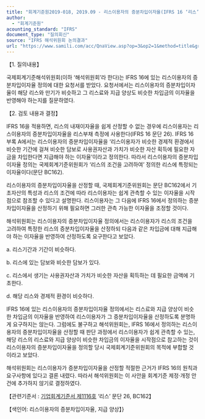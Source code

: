 ```yaml
---
title: "회계기준원2019-018, 2019.09 - 리스이용자의 증분차입이자율(IFRS 16 ‘리스’)"
author:
  - "회계기준원"
acounting_standard: "IFRS"
document_type: "질의회신"
source: "IFRS 해석위원회 논의결과"
url: "https://www.samili.com/acc/QnaView.asp?op=3&op2=1&method=title&group=2123-15;1&orgcode=2&searchword=&page=5&code=%ED%9A%8C%EA%B3%84%EA%B8%B0%EC%A4%80%EC%9B%902019%2D018%3A20190930"
---
```

【1. 질의내용】

국제회계기준해석위원회(이하 ‘해석위원회’라 한다)는 IFRS 16에 있는 리스이용자의 증분차입이자율 정의에 대한 요청서를 받았다. 요청서에서는 리스이용자의 증분차입이자율이 해당 리스와 만기가 비슷하고 그 리스료와 지급 양상도 비슷한 차입금의 이자율을 반영해야 하는지를 질문하였다.

  

【2. 검토 내용과 결정】

IFRS 16을 적용하면, 리스의 내재이자율을 쉽게 산정할 수 없는 경우에 리스이용자는 리스이용자의 증분차입이자율을 리스부채 측정에 사용한다(IFRS 16 문단 26). IFRS 16 부록 A에서는 리스이용자의 증분차입이자율을 ‘리스이용자가 비슷한 경제적 환경에서 비슷한 기간에 걸쳐 비슷한 담보로 사용권자산과 가치가 비슷한 자산 획득에 필요한 자금을 차입한다면 지급해야 하는 이자율’이라고 정의한다. 따라서 리스이용자의 증분차입이자율 정의는 국제회계기준위원회가 ‘리스의 조건을 고려하여’ 정의한 리스에 특정되는 이자율이다(문단 BC162).

리스이용자의 증분차입이자율을 산정할 때, 국제회계기준위원회는 문단 BC162에서 기초자산의 특성과 리스의 조건에 따라 리스이용자는 쉽게 관측할 수 있는 이자율을 시작점으로 참조할 수 있다고 설명한다. 리스이용자는 그 다음에 IFRS 16에서 정의하는 증분차입이자율을 산정하기 위해 필요하면 그러한 관측 가능한 이자율을 조정할 것이다.

해석위원회는 리스이용자의 증분차입이자율 정의에서는 리스이용자가 리스의 조건을 고려하여 특정한 리스의 증분차입이자율을 산정하되 다음과 같은 차입금에 대해 지급해야 하는 이자율을 반영하여 산정하도록 요구한다고 보았다.

a. 리스기간과 기간이 비슷하다.

b. 리스에 있는 담보와 비슷한 담보가 있다.

c. 리스에서 생기는 사용권자산과 가치가 비슷한 자산을 획득하는 데 필요한 금액에 기초한다.

d. 해당 리스와 경제적 환경이 비슷하다.

IFRS 16에 있는 리스이용자의 증분차입이자율 정의에서는 리스료와 지급 양상이 비슷한 차입금의 이자율을 반영하여 리스이용자가 그 증분차입이자율을 산정하도록 분명하게 요구하지는 않는다. 그럼에도 불구하고 해석위원회는, IFRS 16에서 정의하는 리스이용자의 증분차입이자율을 산정할 때 판단 과정에서 리스이용자가 쉽게 관측할 수 있는, 해당 리스의 리스료와 지급 양상이 비슷한 차입금의 이자율을 시작점으로 참고하는 것이 리스이용자의 증분차입이자율을 정의할 당시 국제회계기준위원회의 목적에 부합할 것이라고 보았다.

해석위원회는 리스이용자가 증분차입이자율을 산정할 적절한 근거가 IFRS 16의 원칙과 요구사항에 있다고 결론 내렸다. 따라서 해석위원회는 이 사안을 회계기준 제정·개정 안건에 추가하지 않기로 결정하였다.

  

【관련기준서 : [기업회계기준서 제1116호](https://www.samili.com/acc/) ‘리스’ 문단 26, BC162】

【색인어: 리스이용자의 증분차입이자율, 지급 양상】}